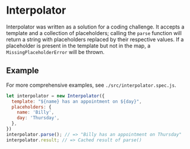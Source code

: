 # Interpolator

Interpolator was written as a solution for a coding challenge. It accepts a template and a collection of placeholders; calling the `parse` function will return a string with placeholders replaced by their respective values. If a placeholder is present in the template but not in the map, a `MissingPlaceholderError` will be thrown.

## Example

For more comprehensive examples, see `./src/interpolator.spec.js`.

```javascript
let interpolator = new Interpolator({
  template: "${name} has an appointment on ${day}",
  placeholders: {
    name: 'Billy',
    day: 'Thursday',
  },
})
interpolator.parse(); // => "Billy has an appointment on Thursday"
interpolator.result; // => Cached result of parse()
```
